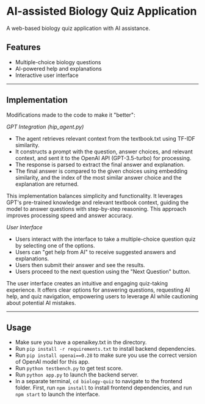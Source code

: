 # AI-assisted Biology Quiz Application

A web-based biology quiz application with AI assistance.

## Features

- Multiple-choice biology questions
- AI-powered help and explanations
- Interactive user interface

---

## Implementation

Modifications made to the code to make it "better":

_GPT Integration (hip_agent.py)_

- The agent retrieves relevant context from the textbook.txt using TF-IDF similarity.
- It constructs a prompt with the question, answer choices, and relevant context, and sent it to the OpenAI API (GPT-3.5-turbo) for processing.
- The response is parsed to extract the final answer and explanation.
- The final answer is compared to the given choices using embedding similarity, and the index of the most similar answer choice and the explanation are returned.

This implementation balances simplicity and functionality. It leverages GPT's pre-trained knowledge and relevant textbook context, guiding the model to answer questions with step-by-step reasoning. This approach improves processing speed and answer accuracy.

_User Interface_

- Users interact with the interface to take a multiple-choice question quiz by selecting one of the options.
- Users can "get help from AI" to receive suggested answers and explanations.
- Users then submit their answer and see the results.
- Users proceed to the next question using the "Next Question" button.

The user interface creates an intuitive and engaging quiz-taking experience. It offers clear options for answering questions, requesting AI help, and quiz navigation, empowering users to leverage AI while cautioning about potential AI mistakes.

---

## Usage

- Make sure you have a openaikey.txt in the directory.
- Run `pip install -r requirements.txt` to install backend dependencies.
- Run `pip install openai==0.28` to make sure you use the correct version of OpenAI model for this app.
- Run `python testbench.py` to get test score.
- Run `python app.py` to launch the backend server.
- In a separate terminal, `cd biology-quiz` to navigate to the frontend folder. First, run `npm install` to install frontend dependencies, and run `npm start` to launch the interface.
